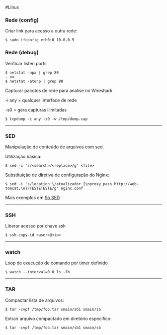 #Linux

### Rede (config)
Criar link para acesso a outra rede:
```shell
$ sudo ifconfig eth0:0 10.0.0.5
```

### Rede (debug)
Verificar listen ports
```shell
$ netstat -npa | grep 80
- ou
$ netstat -atunp | grep 80
```

Capturar pacotes de rede para analise no Wireshark

-i any =  qualquer interface de rede

-s0 =  gera capturas ilimitadas
```shell
$ tcpdump -i any -s0 -w /tmp/dump.cap
```
---

### SED
Manipulação de conteúdo de arquivos com sed.

Utilização básica:

```shell
$ sed -i 's/<search>/<replace>/g' <file>
```
Substituição de diretiva de configuração do Nginx:
```shell
$ sed -i 's/location \/atualizador {\nproxy_pass http://web-tomcat;\n}/TESTETESTE/g' nginx.conf
```
Mais exemplos em [Só SED](http://thobias.org/doc/sosed.html)

---

### SSH
Liberar acesso por chave ssh
```shell
$ ssh-copy-id <user>@<ip>
```
---

### watch
Loop de execução de comando por timer definido
```shell
$ watch --interval=0.0 ls -lh
```
---

### TAR
Compactar lista de arquivos:
```shell
$ tar -cvpf /tmp/foo.tar smain/sb1 smain/sb
```
Extrair arquivo compactado em diretório específico:
```shell
$ tar -cvpf /tmp/foo.tar smain/sb1 smain/sb
```
